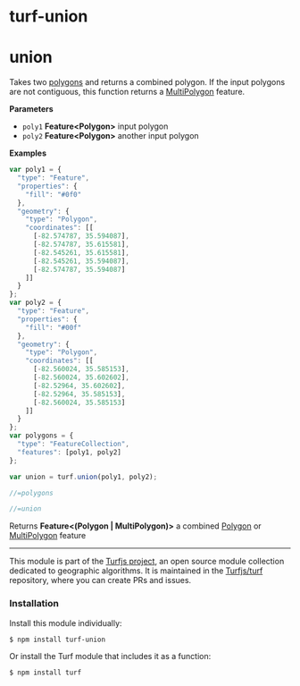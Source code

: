 # turf-union

# union

Takes two [polygons](Polygon) and returns a combined polygon. If the input polygons are not contiguous, this function returns a [MultiPolygon](MultiPolygon) feature.

**Parameters**

-   `poly1` **Feature&lt;Polygon>** input polygon
-   `poly2` **Feature&lt;Polygon>** another input polygon

**Examples**

```javascript
var poly1 = {
  "type": "Feature",
  "properties": {
    "fill": "#0f0"
  },
  "geometry": {
    "type": "Polygon",
    "coordinates": [[
      [-82.574787, 35.594087],
      [-82.574787, 35.615581],
      [-82.545261, 35.615581],
      [-82.545261, 35.594087],
      [-82.574787, 35.594087]
    ]]
  }
};
var poly2 = {
  "type": "Feature",
  "properties": {
    "fill": "#00f"
  },
  "geometry": {
    "type": "Polygon",
    "coordinates": [[
      [-82.560024, 35.585153],
      [-82.560024, 35.602602],
      [-82.52964, 35.602602],
      [-82.52964, 35.585153],
      [-82.560024, 35.585153]
    ]]
  }
};
var polygons = {
  "type": "FeatureCollection",
  "features": [poly1, poly2]
};

var union = turf.union(poly1, poly2);

//=polygons

//=union
```

Returns **Feature&lt;(Polygon | MultiPolygon)>** a combined [Polygon](Polygon) or [MultiPolygon](MultiPolygon) feature

---

This module is part of the [Turfjs project](http://turfjs.org/), an open source
module collection dedicated to geographic algorithms. It is maintained in the
[Turfjs/turf](https://github.com/Turfjs/turf) repository, where you can create
PRs and issues.

### Installation

Install this module individually:

```sh
$ npm install turf-union
```

Or install the Turf module that includes it as a function:

```sh
$ npm install turf
```
